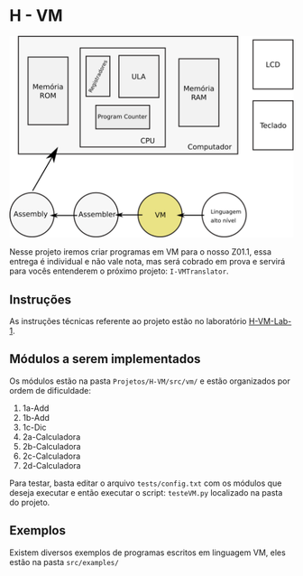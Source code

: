 # H - VM

![](figs/I-VM/sistema-vm.svg)

Nesse projeto iremos criar programas em VM para o nosso Z01.1,
essa entrega é individual e não vale nota, mas será cobrado em prova e servirá para vocês entenderem o próximo projeto: `I-VMTranslator`.

## Instruções 

As instruções técnicas referente ao projeto estão no laboratório [H-VM-Lab-1](vm-Lab-1.md).

## Módulos a serem implementados

Os módulos estão na pasta `Projetos/H-VM/src/vm/` e estão organizados por ordem de dificuldade:

1. 1a-Add
1. 1b-Add
1. 1c-Dic
1. 2a-Calculadora
1. 2b-Calculadora
1. 2c-Calculadora
1. 2d-Calculadora

Para testar, basta editar o arquivo `tests/config.txt` com os módulos que deseja executar e então executar o script: `testeVM.py` localizado na pasta do projeto.

## Exemplos

Existem diversos exemplos de programas escritos em linguagem VM, eles estão na pasta `src/examples/`
